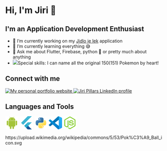 # Hi, I'm Jiri  👋


## I'm an Application Development Enthusiast 
- 🔭 I’m currently working on my [Jidlo je lek]([https://www.youtube.com/c/doctorcode9](https://github.com/Thepilli/jidlo_je_lek)) application
- 🌱 I’m currently learning everything 😅
- 💬 Ask me about Flutter, Firebase, python 🐍 or pretty much about anything 
- <img src="https://upload.wikimedia.org/wikipedia/commons/5/53/Pok%C3%A9_Ball_icon.svg" width="24px">Special skills: I can name all the original 150(151) Pokemon by heart!


## Connect with me
<a href="jiri-pillar.web.app" target="_blank">
<img alt="My personal portfolio website" src="https://firebasestorage.googleapis.com/v0/b/my-api-endpoint.appspot.com/o/Zeyada_White.png?alt=media&token=87417724-f261-4f4b-af3a-277eb69902bd" width="24px">
</a>
<a href="www.linkedin.com/in/jiri-pillar-79708b121" target="_blank">
<img alt="Jiri Pillars LinkedIn profile" src="https://firebasestorage.googleapis.com/v0/b/my-api-endpoint.appspot.com/o/linkedin.png?alt=media&token=8bb47b0c-dfce-4ab3-8308-347fdad512d1" width="24px">
</a>

## Languages and Tools
<p>
<img src="https://raw.githubusercontent.com/devicons/devicon/master/icons/android/android-plain.svg" alt="Android Logo" width="42px">
<img src="https://raw.githubusercontent.com/devicons/devicon/master/icons/flutter/flutter-original.svg" alt="Android Logo" width="42px">
<img src="https://raw.githubusercontent.com/devicons/devicon/master/icons/python/python-original.svg" alt="Android Logo" width="42px">
<img src="https://raw.githubusercontent.com/devicons/devicon/master/icons/vscode/vscode-original.svg" alt="html5 Logo" width="42px">

<img src="https://raw.githubusercontent.com/devicons/devicon/master/icons/nodejs/nodejs-original.svg" alt="Android Logo" width="42px">
</p>
https://upload.wikimedia.org/wikipedia/commons/5/53/Pok%C3%A9_Ball_icon.svg

